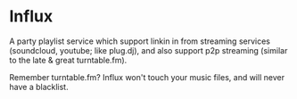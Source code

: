 Influx
======

A party playlist service which support linkin in from streaming services (soundcloud, youtube; like plug.dj), and also support p2p streaming (similar to the late & great turntable.fm).

Remember turntable.fm? Influx won't touch your music files, and will never have a blacklist.

